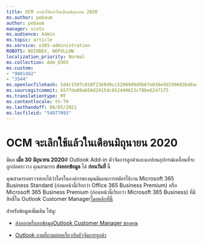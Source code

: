 ```yaml
---
title: OCM จะเลิกใช้แล้วในเดือนมิถุนายน 2020
ms.author: pebaum
author: pebaum
manager: scotv
ms.audience: Admin
ms.topic: article
ms.service: o365-administration
ROBOTS: NOINDEX, NOFOLLOW
localization_priority: Normal
ms.collection: Adm_O365
ms.custom:
- "9001492"
- "3544"
ms.openlocfilehash: 5d4c1507c810f2368d9cc52909d9d9b67e036e9d199603b46a4e992a41df898e
ms.sourcegitcommit: b5f7da89a650d2915dc652449623c78be6247175
ms.translationtype: MT
ms.contentlocale: th-TH
ms.lasthandoff: 08/05/2021
ms.locfileid: "54077093"
---
```

# <a name="ocm-to-be-retired-june-2020"></a>OCM จะเลิกใช้แล้วในเดือนมิถุนายน 2020


มีผล **เมื่อ 30 มิถุนายน 2020**# Outlook Add-in ตัวจัดการลูกค้าและแอปบนอุปกรณ์เคลื่อนที่จะถูกปลดระวาง คุณสามารถ  **ส่งออกข้อมูล**  ได้  **ก่อนวันที่** นี้  

คุณสามารถตรวจสอบได้ว่าใครในองค์กรของคุณมีแผนการสมัครใช้งาน Microsoft 365 Business Standard (ก่อนหน้านี้เรียกว่า Office 365 Business Premium) หรือ Microsoft 365 Business Premium (ก่อนหน้านี้เรียกว่า Microsoft 365 Business) ที่มีสิทธิ์ใน Outlook Customer Manager[โดยคลิกที่นี่](https://admin.microsoft.com/AdminPortal/Home?ref=/users)

สำหรับข้อมูลเพิ่มเติม ให้ดู:

- [ส่งออกหรือลบข้อมูลOutlook Customer Manager ของคุณ](https://support.office.com/article/1a421cb4-e8de-4b44-bfb8-710b92820439)

- [Outlook ถามที่ถามบ่อยเกี่ยวกับตัวจัดการลูกค้า](https://techcommunity.microsoft.com/t5/outlook-customer-manager/faq-frequently-asked-questions-about-outlook-customer-manager/m-p/29680)
